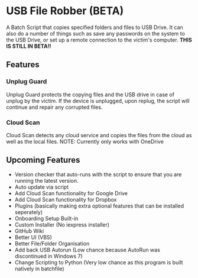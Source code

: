 # USB File Robber (BETA)
A Batch Script that copies specified folders and files to USB Drive. It can also do a number of things such as save any passwords on the system to the USB Drive, or set up a remote connection to the victim's computer.
**THIS IS STILL IN BETA!!**

## Features
### Unplug Guard
Unplug Guard protects the copying files and the USB drive in case of unplug by the victim.
If the device is unplugged, upon replug, the script will continue and repair any corrupted files.

### Cloud Scan
Cloud Scan detects any cloud service and copies the files from the cloud as well as the local files.
NOTE: Currently only works with OneDrive

## Upcoming Features
- Version checker that auto-runs with the script to ensure that you are running the latest version.
- Auto update via script
- Add Cloud Scan functionality for Google Drive
- Add Cloud Scan functionality for Dropbox
- Plugins (basically making extra optional features that can be installed seperately)
- Onboarding Setup Built-in
- Custom Installer (No iexpress installer)
- GitHub Wiki
- Better UI (VBS)
- Better File/Folder Organisation
- Add back USB Autorun (Low chance because AutoRun was discontinued in Windows 7)
- Change Scripting to Python (Very low chance as this program is built natively in batchfile)